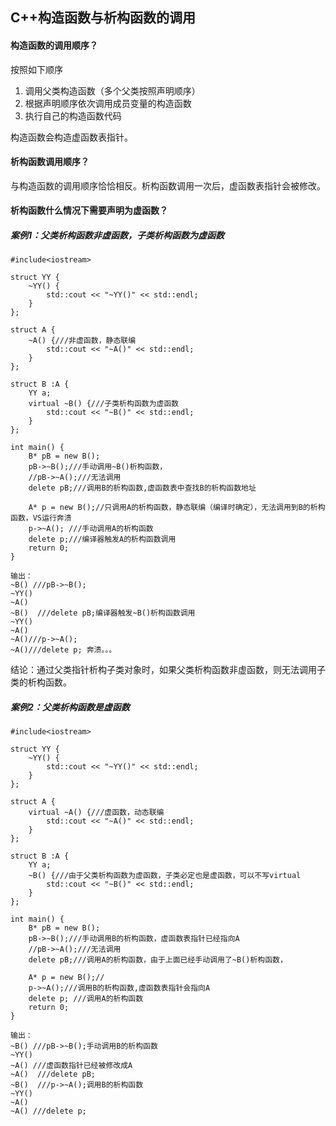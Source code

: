 ## C++构造函数与析构函数的调用

#### 构造函数的调用顺序？

按照如下顺序

1. 调用父类构造函数（多个父类按照声明顺序）
2. 根据声明顺序依次调用成员变量的构造函数
3. 执行自己的构造函数代码

构造函数会构造虚函数表指针。

#### 析构函数调用顺序？

与构造函数的调用顺序恰恰相反。析构函数调用一次后，虚函数表指针会被修改。

#### 析构函数什么情况下需要声明为虚函数？

##### 案例1：父类析构函数非虚函数，子类析构函数为虚函数

```
#include<iostream>

struct YY {
	~YY() {
		std::cout << "~YY()" << std::endl;
	}
};

struct A {
	~A() {///非虚函数，静态联编
		std::cout << "~A()" << std::endl;
	}
};

struct B :A {
	YY a;
	virtual ~B() {///子类析构函数为虚函数
		std::cout << "~B()" << std::endl;
	}
};

int main() {
	B* pB = new B();
	pB->~B();///手动调用~B()析构函数，
	//pB->~A();///无法调用
	delete pB;///调用B的析构函数,虚函数表中查找B的析构函数地址

	A* p = new B();//只调用A的析构函数，静态联编（编译时确定），无法调用到B的析构函数，VS运行奔溃
	p->~A(); ///手动调用A的析构函数
	delete p;///编译器触发A的析构函数调用
	return 0;
}
```

```
输出：
~B() ///pB->~B(); 
~YY()
~A()
~B()  ///delete pB;编译器触发~B()析构函数调用
~YY()
~A()
~A()///p->~A();
~A()///delete p; 奔溃。。。
```

结论：通过父类指针析构子类对象时，如果父类析构函数非虚函数，则无法调用子类的析构函数。

##### 案例2：父类析构函数是虚函数

```
#include<iostream>

struct YY {
	~YY() {
		std::cout << "~YY()" << std::endl;
	}
};

struct A {
	virtual ~A() {///虚函数，动态联编
		std::cout << "~A()" << std::endl;
	}
};

struct B :A {
	YY a;
	~B() {///由于父类析构函数为虚函数，子类必定也是虚函数，可以不写virtual
		std::cout << "~B()" << std::endl;
	}
};

int main() {
	B* pB = new B();
	pB->~B();///手动调用B的析构函数，虚函数表指针已经指向A
	//pB->~A();///无法调用
	delete pB;///调用A的析构函数，由于上面已经手动调用了~B()析构函数，

	A* p = new B();//
	p->~A();///调用B的析构函数,虚函数表指针会指向A
	delete p; ///调用A的析构函数
	return 0;
}
```

```
输出：
~B() ///pB->~B();手动调用B的析构函数
~YY()
~A() ///虚函数指针已经被修改成A
~A()  ///delete pB;
~B()  ///p->~A();调用B的析构函数
~YY()
~A()
~A() ///delete p;
```





